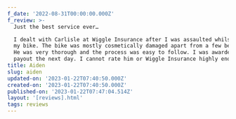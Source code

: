 ```yaml
---
f_date: '2022-08-31T00:00:00.000Z'
f_review: >-
  Just the best service ever…

  I dealt with Carlisle at Wiggle Insurance after I was assaulted whilst riding
  my bike. The bike was mostly cosmetically damaged apart from a few bent bits.
  He was very thorough and the process was easy to follow. I was awarded a
  payout the next day. I cannot rate him or Wiggle Insurance highly enough.
title: Aiden
slug: aiden
updated-on: '2023-01-22T07:40:50.000Z'
created-on: '2023-01-22T07:40:50.000Z'
published-on: '2023-01-22T07:47:04.514Z'
layout: '[reviews].html'
tags: reviews
---
```



